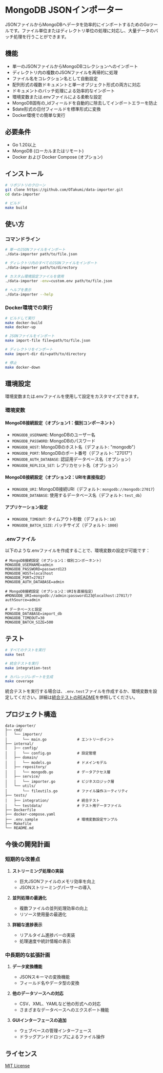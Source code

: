 # MongoDB JSONインポーター

JSONファイルからMongoDBへデータを効率的にインポートするためのGoツールです。ファイル単位またはディレクトリ単位の処理に対応し、大量データのバッチ処理を行うことができます。

## 機能

- 単一のJSONファイルからMongoDBコレクションへのインポート
- ディレクトリ内の複数のJSONファイルを再帰的に処理
- ファイル名をコレクション名として自動設定
- 配列形式の複数ドキュメントと単一オブジェクト形式の両方に対応
- ドキュメントのバッチ処理による効率的なインポート
- 環境変数または.envファイルによる柔軟な設定
- MongoDB固有の_idフィールドを自動的に除去してインポートエラーを防止
- $date形式の日付フィールドを標準形式に変換
- Docker環境での簡単な実行

## 必要条件

- Go 1.20以上
- MongoDB (ローカルまたはリモート)
- Docker および Docker Compose (オプション)

## インストール

```bash
# リポジトリのクローン
git clone https://github.com/OTakumi/data-importer.git
cd data-importer

# ビルド
make build
```

## 使い方

### コマンドライン

```bash
# 単一のJSONファイルをインポート
./data-importer path/to/file.json

# ディレクトリ内のすべてのJSONファイルをインポート
./data-importer path/to/directory

# カスタム環境設定ファイルを使用
./data-importer -env=custom.env path/to/file.json

# ヘルプを表示
./data-importer --help
```

### Docker環境での実行

```bash
# ビルドして実行
make docker-build
make docker-up

# JSONファイルをインポート
make import-file file=path/to/file.json

# ディレクトリをインポート
make import-dir dir=path/to/directory

# 停止
make docker-down
```

## 環境設定

環境変数または.envファイルを使用して設定をカスタマイズできます。

### 環境変数

#### MongoDB接続設定（オプション1：個別コンポーネント）
- `MONGODB_USERNAME`: MongoDBのユーザー名
- `MONGODB_PASSWORD`: MongoDBのパスワード
- `MONGODB_HOST`: MongoDBのホスト名（デフォルト: "mongodb"）
- `MONGODB_PORT`: MongoDBのポート番号（デフォルト: "27017"）
- `MONGODB_AUTH_DATABASE`: 認証用データベース名（オプション）
- `MONGODB_REPLICA_SET`: レプリカセット名（オプション）

#### MongoDB接続設定（オプション2：URIを直接指定）
- `MONGODB_URI`: MongoDB接続URI（デフォルト: `mongodb://mongodb:27017`）
- `MONGODB_DATABASE`: 使用するデータベース名（デフォルト: `test_db`）

#### アプリケーション設定
- `MONGODB_TIMEOUT`: タイムアウト秒数（デフォルト: `10`）
- `MONGODB_BATCH_SIZE`: バッチサイズ（デフォルト: `1000`）

### .envファイル

以下のような.envファイルを作成することで、環境変数の設定が可能です：

```
# MongoDB接続設定（オプション1：個別コンポーネント）
MONGODB_USERNAME=admin
MONGODB_PASSWORD=password123
MONGODB_HOST=localhost
MONGODB_PORT=27017
MONGODB_AUTH_DATABASE=admin

# MongoDB接続設定（オプション2：URIを直接指定）
#MONGODB_URI=mongodb://admin:password123@localhost:27017/?authSource=admin

# データベースと設定
MONGODB_DATABASE=import_db
MONGODB_TIMEOUT=30
MONGODB_BATCH_SIZE=500
```

## テスト

```bash
# すべてのテストを実行
make test

# 統合テストを実行
make integration-test

# カバレッジレポートを生成
make coverage
```

統合テストを実行する場合は、`.env.test`ファイルを作成するか、環境変数を設定してください。詳細は[統合テストのREADME](tests/integration/README.md)を参照してください。

## プロジェクト構造

```
data-importer/
├── cmd/
│   └── importer/
│       └── main.go              # エントリーポイント
├── internal/
│   ├── config/
│   │   └── config.go            # 設定管理
│   ├── domain/
│   │   └── models.go            # ドメインモデル
│   ├── repository/
│   │   └── mongodb.go           # データアクセス層
│   ├── service/
│   │   └── importer.go          # ビジネスロジック層
│   └── utils/
│       └── fileutils.go         # ファイル操作ユーティリティ
├── tests/
│   ├── integration/             # 統合テスト
│   └── testdata/                # テスト用データファイル
├── Dockerfile
├── docker-compose.yaml
├── .env.sample                  # 環境変数設定サンプル
├── Makefile
└── README.md
```

## 今後の開発計画

### 短期的な改善点
1. **ストリーミング処理の実装**
   - 巨大JSONファイルのメモリ効率を向上
   - JSONストリーミングパーサーの導入

2. **並列処理の最適化**
   - 複数ファイルの並列処理効率の向上
   - リソース使用量の最適化

3. **詳細な進捗表示**
   - リアルタイム進捗バーの実装
   - 処理速度や統計情報の表示

### 中長期的な拡張計画
1. **データ変換機能**
   - JSONスキーマの変換機能
   - フィールド名やデータ型の変換

2. **他のデータソースへの対応**
   - CSV、XML、YAMLなど他の形式への対応
   - さまざまなデータベースへのエクスポート機能

3. **GUIインターフェースの追加**
   - ウェブベースの管理インターフェース
   - ドラッグアンドドロップによるファイル操作

## ライセンス

[MIT License](LICENSE)
